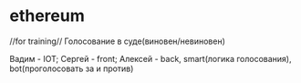 # ethereum
//for training//
Голосование в суде(виновен/невиновен)

Вадим - IOT;
Сергей - front;
Алексей - back, smart(логика голосования), bot(проголосовать за и против)
